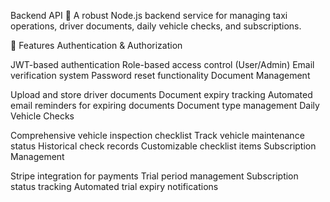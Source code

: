 Backend API 🚕
A robust Node.js backend service for managing taxi operations, driver documents, daily vehicle checks, and subscriptions.

🌟 Features
Authentication & Authorization

JWT-based authentication
Role-based access control (User/Admin)
Email verification system
Password reset functionality
Document Management

Upload and store driver documents
Document expiry tracking
Automated email reminders for expiring documents
Document type management
Daily Vehicle Checks

Comprehensive vehicle inspection checklist
Track vehicle maintenance status
Historical check records
Customizable checklist items
Subscription Management

Stripe integration for payments
Trial period management
Subscription status tracking
Automated trial expiry notifications
